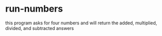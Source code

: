 # run-numbers
this program asks for four numbers and will return the added, multiplied, divided, and subtracted answers
